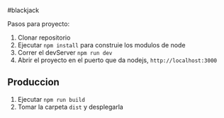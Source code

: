#blackjack

Pasos para proyecto:
1. Clonar repositorio
2. Ejecutar ```npm install``` para construie los modulos de node
3. Correr el devServer ```npm run dev```
4. Abrir el proyecto en el puerto que da nodejs, ```http://localhost:3000``` 


## Produccion

1. Ejecutar ```npm run build```
2. Tomar la carpeta ```dist``` y desplegarla